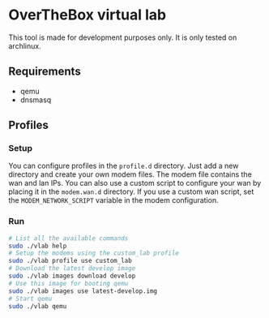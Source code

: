 # OverTheBox virtual lab

This tool is made for development purposes only. It is only tested on archlinux.

## Requirements

* qemu
* dnsmasq

## Profiles

### Setup

You can configure profiles in the `profile.d` directory. Just add a new
directory and create your own modem files. The modem file contains the wan and
lan IPs. You can also use a custom script to configure your wan by placing it
in the `modem.wan.d` directory. If you use a custom wan script, set the
`MODEM_NETWORK_SCRIPT` variable in the modem configuration.

### Run

```sh
# List all the available commands
sudo ./vlab help
# Setup the modems using the custom_lab profile
sudo ./vlab profile use custom_lab
# Download the latest develop image
sudo ./vlab images download develop
# Use this image for booting qemu
sudo ./vlab images use latest-develop.img
# Start qemu
sudo ./vlab qemu

```
